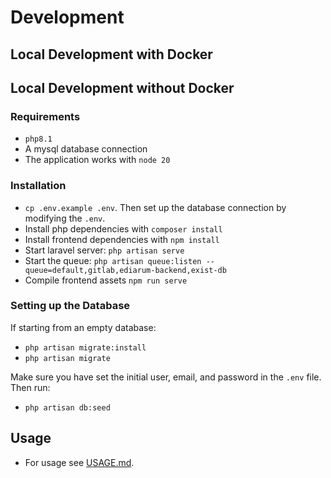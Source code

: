 # Development

## Local Development with Docker

## Local Development without Docker

### Requirements

* `php8.1`
* A mysql database connection
* The application works with `node 20`

### Installation

* `cp .env.example .env`. Then set up the database connection by modifying the `.env`.
* Install php dependencies with `composer install`
* Install frontend dependencies with `npm install`
* Start laravel server: `php artisan serve`
* Start the queue: `php artisan queue:listen --queue=default,gitlab,ediarum-backend,exist-db`
* Compile frontend assets `npm run serve`

### Setting up the Database

If starting from an empty database:

* `php artisan migrate:install`
* `php artisan migrate`

Make sure you have set the initial user, email, and password in the `.env` file. Then run:

* `php artisan db:seed`

## Usage

* For usage see [USAGE.md](USAGE.md).
